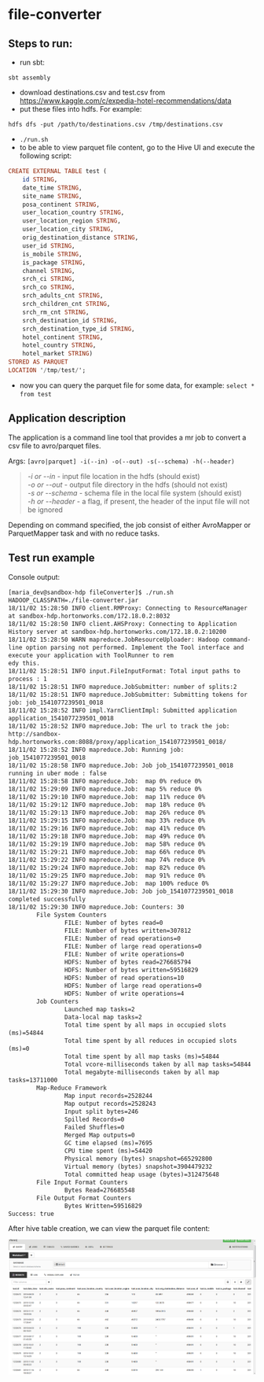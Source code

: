 # file-converter

## Steps to run:

- run sbt:
```
sbt assembly
```
- download destinations.csv and test.csv from https://www.kaggle.com/c/expedia-hotel-recommendations/data
- put these files into hdfs. For example: 
```
hdfs dfs -put /path/to/destinations.csv /tmp/destinations.csv
```
- ```./run.sh```
- to be able to view parquet file content, go to the Hive UI and execute the following script:
```haskell
CREATE EXTERNAL TABLE test (
	id STRING,
	date_time STRING,
	site_name STRING,
	posa_continent STRING,
	user_location_country STRING,
	user_location_region STRING,
	user_location_city STRING,
	orig_destination_distance STRING,
	user_id STRING,
	is_mobile STRING,
	is_package STRING,
	channel STRING,
	srch_ci STRING,
	srch_co STRING,
	srch_adults_cnt STRING,
	srch_children_cnt STRING,
	srch_rm_cnt STRING,
	srch_destination_id STRING,
	srch_destination_type_id STRING,
	hotel_continent STRING,
	hotel_country STRING,
	hotel_market STRING)
STORED AS PARQUET
LOCATION '/tmp/test/'; 
```
- now you can query the parquet file for some data, for example: ```select * from test```

## Application description

The application is a command line tool that provides a mr job to convert a csv file to avro/parquet files.

Args:
```[avro|parquet] -i(--in) -o(--out) -s(--schema) -h(--header)```

> *-i or --in* - input file location in the hdfs (should exist)<br>
*-o or --out* - output file directory in the hdfs (should not exist)<br>
*-s or --schema* - schema file in the local file system (should exist)<br>
*-h or --header* - a flag, if present, the header of the input file will not be ignored<br>

Depending on command specified, the job consist of either AvroMapper or ParquetMapper task and with no reduce tasks.

## Test run example

Console output: 
```shell
[maria_dev@sandbox-hdp fileConverter]$ ./run.sh                                                                                                                                         
HADOOP_CLASSPATH=./file-converter.jar                                                                                                                                                   
18/11/02 15:28:50 INFO client.RMProxy: Connecting to ResourceManager at sandbox-hdp.hortonworks.com/172.18.0.2:8032                                                                     
18/11/02 15:28:50 INFO client.AHSProxy: Connecting to Application History server at sandbox-hdp.hortonworks.com/172.18.0.2:10200                                                        
18/11/02 15:28:50 WARN mapreduce.JobResourceUploader: Hadoop command-line option parsing not performed. Implement the Tool interface and execute your application with ToolRunner to rem
edy this.                                                                                                                                                                               
18/11/02 15:28:51 INFO input.FileInputFormat: Total input paths to process : 1                                                                                                          
18/11/02 15:28:51 INFO mapreduce.JobSubmitter: number of splits:2                                                                                                                       
18/11/02 15:28:51 INFO mapreduce.JobSubmitter: Submitting tokens for job: job_1541077239501_0018                                                                                        
18/11/02 15:28:52 INFO impl.YarnClientImpl: Submitted application application_1541077239501_0018                                                                                        
18/11/02 15:28:52 INFO mapreduce.Job: The url to track the job: http://sandbox-hdp.hortonworks.com:8088/proxy/application_1541077239501_0018/                                           
18/11/02 15:28:52 INFO mapreduce.Job: Running job: job_1541077239501_0018                                                                                                               
18/11/02 15:28:58 INFO mapreduce.Job: Job job_1541077239501_0018 running in uber mode : false                                                                                           
18/11/02 15:28:58 INFO mapreduce.Job:  map 0% reduce 0%                                                                                                                                 
18/11/02 15:29:09 INFO mapreduce.Job:  map 5% reduce 0%                                                                                                                                 
18/11/02 15:29:10 INFO mapreduce.Job:  map 11% reduce 0%                                                                                                                                
18/11/02 15:29:12 INFO mapreduce.Job:  map 18% reduce 0%                                                                                                                                
18/11/02 15:29:13 INFO mapreduce.Job:  map 26% reduce 0%                                                                                                                                
18/11/02 15:29:15 INFO mapreduce.Job:  map 33% reduce 0%                                                                                                                                
18/11/02 15:29:16 INFO mapreduce.Job:  map 41% reduce 0%                                                                                                                                
18/11/02 15:29:18 INFO mapreduce.Job:  map 49% reduce 0%                                                                                                                                
18/11/02 15:29:19 INFO mapreduce.Job:  map 58% reduce 0%                                                                                                                                
18/11/02 15:29:21 INFO mapreduce.Job:  map 66% reduce 0%                                                                                                                                
18/11/02 15:29:22 INFO mapreduce.Job:  map 74% reduce 0%                                                                                                                                
18/11/02 15:29:24 INFO mapreduce.Job:  map 82% reduce 0%                                                                                                                                
18/11/02 15:29:25 INFO mapreduce.Job:  map 91% reduce 0%                                                                                                                                
18/11/02 15:29:27 INFO mapreduce.Job:  map 100% reduce 0%                                                                                                                               
18/11/02 15:29:30 INFO mapreduce.Job: Job job_1541077239501_0018 completed successfully                                                                                                 
18/11/02 15:29:30 INFO mapreduce.Job: Counters: 30                                                                                                                                      
        File System Counters                                                                                                                                                            
                FILE: Number of bytes read=0                                                                                                                                            
                FILE: Number of bytes written=307812                                                                                                                                    
                FILE: Number of read operations=0                                                                                                                                       
                FILE: Number of large read operations=0                                                                                                                                 
                FILE: Number of write operations=0                                                                                                                                      
                HDFS: Number of bytes read=276685794                                                                                                                                    
                HDFS: Number of bytes written=59516829                                                                                                                                  
                HDFS: Number of read operations=10                                                                                                                                      
                HDFS: Number of large read operations=0                                                                                                                                 
                HDFS: Number of write operations=4                                                                                                                                      
        Job Counters                                                                                                                                                                    
                Launched map tasks=2                                                                                                                                                    
                Data-local map tasks=2                                                                                                                                                  
                Total time spent by all maps in occupied slots (ms)=54844                                                                                                               
                Total time spent by all reduces in occupied slots (ms)=0                                                                                                                
                Total time spent by all map tasks (ms)=54844                                                                                                                            
                Total vcore-milliseconds taken by all map tasks=54844                                                                                                                   
                Total megabyte-milliseconds taken by all map tasks=13711000                                                                                                             
        Map-Reduce Framework                                                                                                                                                            
                Map input records=2528244                                                                                                                                               
                Map output records=2528243                                                                                                                                              
                Input split bytes=246                                                                                                                                                   
                Spilled Records=0                                                                                                                                                       
                Failed Shuffles=0                                                                                                                                                       
                Merged Map outputs=0                                                                                                                                                    
                GC time elapsed (ms)=7695                                                                                                                                               
                CPU time spent (ms)=54420                                                                                                                                               
                Physical memory (bytes) snapshot=665292800                                                                                                                              
                Virtual memory (bytes) snapshot=3904479232                                                                                                                              
                Total committed heap usage (bytes)=312475648                                                                                                                            
        File Input Format Counters                                                                                                                                                      
                Bytes Read=276685548                                                                                                                                                    
        File Output Format Counters                                                                                                                                                     
                Bytes Written=59516829                                                                                                                                                  
Success: true                                                                                                                                                                           
```
After hive table creation, we can view the parquet file content:

![Parquet file content](./img/parquet_file_content.png "Parquet file content")
